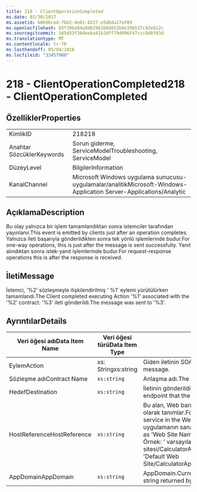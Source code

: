 ```yaml
---
title: 218 - ClientOperationCompleted
ms.date: 03/30/2017
ms.assetid: b069bced-7bb2-4e01-8227-e5dbda17af09
ms.openlocfilehash: 83f39be84a8d62962b85652b0e39b537c92e612c
ms.sourcegitcommit: 3d5d33f384eeba41b2dff79d096f47ccc8d8f03d
ms.translationtype: MT
ms.contentlocale: tr-TR
ms.lasthandoff: 05/04/2018
ms.locfileid: "33457980"
---
```

# <a name="218---clientoperationcompleted"></a><span data-ttu-id="1aee9-102">218 - ClientOperationCompleted</span><span class="sxs-lookup"><span data-stu-id="1aee9-102">218 - ClientOperationCompleted</span></span>
## <a name="properties"></a><span data-ttu-id="1aee9-103">Özellikler</span><span class="sxs-lookup"><span data-stu-id="1aee9-103">Properties</span></span>  
  
|||  
|-|-|  
|<span data-ttu-id="1aee9-104">Kimlik</span><span class="sxs-lookup"><span data-stu-id="1aee9-104">ID</span></span>|<span data-ttu-id="1aee9-105">218</span><span class="sxs-lookup"><span data-stu-id="1aee9-105">218</span></span>|  
|<span data-ttu-id="1aee9-106">Anahtar Sözcükler</span><span class="sxs-lookup"><span data-stu-id="1aee9-106">Keywords</span></span>|<span data-ttu-id="1aee9-107">Sorun giderme, ServiceModel</span><span class="sxs-lookup"><span data-stu-id="1aee9-107">Troubleshooting, ServiceModel</span></span>|  
|<span data-ttu-id="1aee9-108">Düzey</span><span class="sxs-lookup"><span data-stu-id="1aee9-108">Level</span></span>|<span data-ttu-id="1aee9-109">Bilgiler</span><span class="sxs-lookup"><span data-stu-id="1aee9-109">Information</span></span>|  
|<span data-ttu-id="1aee9-110">Kanal</span><span class="sxs-lookup"><span data-stu-id="1aee9-110">Channel</span></span>|<span data-ttu-id="1aee9-111">Microsoft Windows uygulama sunucusu-uygulamalar/analitik</span><span class="sxs-lookup"><span data-stu-id="1aee9-111">Microsoft-Windows-Application Server-Applications/Analytic</span></span>|  
  
## <a name="description"></a><span data-ttu-id="1aee9-112">Açıklama</span><span class="sxs-lookup"><span data-stu-id="1aee9-112">Description</span></span>  
 <span data-ttu-id="1aee9-113">Bu olay yalnızca bir işlem tamamlandıktan sonra istemciler tarafından yayınlanır.</span><span class="sxs-lookup"><span data-stu-id="1aee9-113">This event is emitted by clients just after an operation completes.</span></span> <span data-ttu-id="1aee9-114">Yalnızca ileti başarıyla gönderildikten sonra tek yönlü işlemlerinde budur.</span><span class="sxs-lookup"><span data-stu-id="1aee9-114">For one-way operations, this is just after the message is sent successfully.</span></span> <span data-ttu-id="1aee9-115">Yanıt alındıktan sonra istek-yanıt işlemlerinde budur.</span><span class="sxs-lookup"><span data-stu-id="1aee9-115">For request-response operations this is after the response is received.</span></span>  
  
## <a name="message"></a><span data-ttu-id="1aee9-116">İleti</span><span class="sxs-lookup"><span data-stu-id="1aee9-116">Message</span></span>  
 <span data-ttu-id="1aee9-117">İstemci, '%2' sözleşmeyle ilişkilendirilmiş ' %1' eylemi yürütülürken tamamlandı.</span><span class="sxs-lookup"><span data-stu-id="1aee9-117">The Client completed executing Action '%1' associated with the '%2' contract.</span></span> <span data-ttu-id="1aee9-118">'%3' ileti gönderildi.</span><span class="sxs-lookup"><span data-stu-id="1aee9-118">The message was sent to '%3'.</span></span>  
  
## <a name="details"></a><span data-ttu-id="1aee9-119">Ayrıntılar</span><span class="sxs-lookup"><span data-stu-id="1aee9-119">Details</span></span>  
  
|<span data-ttu-id="1aee9-120">Veri öğesi adı</span><span class="sxs-lookup"><span data-stu-id="1aee9-120">Data Item Name</span></span>|<span data-ttu-id="1aee9-121">Veri öğesi türü</span><span class="sxs-lookup"><span data-stu-id="1aee9-121">Data Item Type</span></span>|<span data-ttu-id="1aee9-122">Açıklama</span><span class="sxs-lookup"><span data-stu-id="1aee9-122">Description</span></span>|  
|--------------------|--------------------|-----------------|  
|<span data-ttu-id="1aee9-123">Eylem</span><span class="sxs-lookup"><span data-stu-id="1aee9-123">Action</span></span>|<span data-ttu-id="1aee9-124">xs: String</span><span class="sxs-lookup"><span data-stu-id="1aee9-124">xs:string</span></span>|<span data-ttu-id="1aee9-125">Giden iletinin SOAP eylemi üstbilgisi.</span><span class="sxs-lookup"><span data-stu-id="1aee9-125">The SOAP action header of the outgoing message.</span></span>|  
|<span data-ttu-id="1aee9-126">Sözleşme adı</span><span class="sxs-lookup"><span data-stu-id="1aee9-126">Contract Name</span></span>|`xs:string`|<span data-ttu-id="1aee9-127">Anlaşma adı.</span><span class="sxs-lookup"><span data-stu-id="1aee9-127">The name of the contract.</span></span> <span data-ttu-id="1aee9-128">Örnek: ICalculator.</span><span class="sxs-lookup"><span data-stu-id="1aee9-128">Example: ICalculator.</span></span>|  
|<span data-ttu-id="1aee9-129">Hedef</span><span class="sxs-lookup"><span data-stu-id="1aee9-129">Destination</span></span>|`xs:string`|<span data-ttu-id="1aee9-130">İletinin gönderildiği hizmet uç noktası adresi.</span><span class="sxs-lookup"><span data-stu-id="1aee9-130">The address of the service endpoint that the message was sent to.</span></span>|  
|<span data-ttu-id="1aee9-131">HostReference</span><span class="sxs-lookup"><span data-stu-id="1aee9-131">HostReference</span></span>|`xs:string`|<span data-ttu-id="1aee9-132">Bu alan, Web barındırılan hizmetler için Web hiyerarşi hizmetinde benzersiz olarak tanımlar.</span><span class="sxs-lookup"><span data-stu-id="1aee9-132">For Web-hosted services, this field uniquely identifies the service in the Web hierarchy.</span></span> <span data-ttu-id="1aee9-133">Biçimi olarak tanımlanan ' Web sitesi adı uygulamanın sanal yolu&#124;hizmet sanal yolu&#124;ServiceName'.</span><span class="sxs-lookup"><span data-stu-id="1aee9-133">Its format is defined as 'Web Site Name Application Virtual Path&#124;Service Virtual Path&#124;ServiceName'.</span></span> <span data-ttu-id="1aee9-134">Örnek: ' varsayılan Web sitesi/CalculatorApplication&#124;/CalculatorService.svc&#124;CalculatorService'.</span><span class="sxs-lookup"><span data-stu-id="1aee9-134">Example: 'Default Web Site/CalculatorApplication&#124;/CalculatorService.svc&#124;CalculatorService'.</span></span>|  
|<span data-ttu-id="1aee9-135">AppDomain</span><span class="sxs-lookup"><span data-stu-id="1aee9-135">AppDomain</span></span>|`xs:string`|<span data-ttu-id="1aee9-136">AppDomain.CurrentDomain.FriendlyName tarafından döndürülen dize.</span><span class="sxs-lookup"><span data-stu-id="1aee9-136">The string returned by AppDomain.CurrentDomain.FriendlyName.</span></span>|
